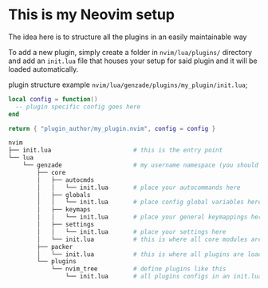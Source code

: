# This is my Neovim setup

The idea here is to structure all the plugins in an easily maintainable way

To add a new plugin, simply create a folder in `nvim/lua/plugins/` directory
and add an `init.lua` file that houses your setup for said plugin and it will
be loaded automatically.

plugin structure example `nvim/lua/genzade/plugins/my_plugin/init.lua`;

```lua
local config = function()
  -- plugin specific config goes here
end

return { "plugin_author/my_plugin.nvim", config = config }
```

```bash
nvim
├── init.lua                       # this is the entry point
└── lua
    └── genzade                    # my username namespace (you should use your own)
        ├── core
        │   ├── autocmds
        │   │   └── init.lua       # place your autocommands here
        │   ├── globals
        │   │   └── init.lua       # place config global variables here
        │   ├── keymaps
        │   │   └── init.lua       # place your general keymappings here
        │   ├── settings
        │   │   └── init.lua       # place your settings here
        │   └── init.lua           # this is where all core modules are loaded
        ├── packer
        │   └── init.lua           # this is where all plugins are loaded
        └── plugins
            └── nvim_tree          # define plugins like this
                └── init.lua       # all plugins configs in an init.lua file
```
